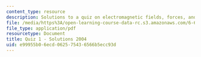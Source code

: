 ```yaml
---
content_type: resource
description: Solutions to a quiz on electromagnetic fields, forces, and motion.
file: /media/https%3A/open-learning-course-data-rc.s3.amazonaws.com/6-641-electromagnetic-fields-forces-and-motion-spring-2005/e99955b06ecd062575436566b5ecc93d_04_q01_sol.pdf
file_type: application/pdf
resourcetype: Document
title: Quiz 1 - Solutions 2004
uid: e99955b0-6ecd-0625-7543-6566b5ecc93d
---
```

